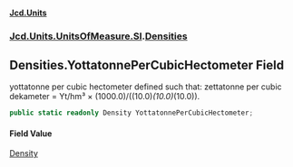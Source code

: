 #### [Jcd.Units](index.md 'index')
### [Jcd.Units.UnitsOfMeasure.SI](Jcd.Units.UnitsOfMeasure.SI.md 'Jcd.Units.UnitsOfMeasure.SI').[Densities](Densities.md 'Jcd.Units.UnitsOfMeasure.SI.Densities')

## Densities.YottatonnePerCubicHectometer Field

yottatonne per cubic hectometer defined such that: zettatonne per cubic dekameter = Yt/hm³ × (1000.0)/((10.0)*(10.0)*(10.0)).

```csharp
public static readonly Density YottatonnePerCubicHectometer;
```

#### Field Value
[Density](Density.md 'Jcd.Units.UnitTypes.Density')